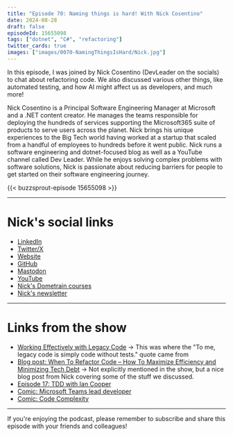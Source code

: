 ```yaml
---
title: "Episode 70: Naming things is hard! With Nick Cosentino"
date: 2024-08-28
draft: false
episodeId: 15655098
tags: ["dotnet", "C#", "refactoring"]
twitter_cards: true
images: ["images/0070-NamingThingsIsHard/Nick.jpg"]
---
```


In this episode, I was joined by Nick Cosentino (DevLeader on the socials) to chat about refactoring code. We also discussed various other things, like automated testing, and how AI might affect us as developers, and much more!

Nick Cosentino is a Principal Software Engineering Manager at Microsoft and a .NET content creator. He manages the teams responsible for deploying the hundreds of services supporting the Microsoft365 suite of products to serve users across the planet. Nick brings his unique experiences to the Big Tech world having worked at a startup that scaled from a handful of employees to hundreds before it went public. Nick runs a software engineering and dotnet-focused blog as well as a YouTube channel called Dev Leader. While he enjoys solving complex problems with software solutions, Nick is passionate about reducing barriers for people to get started on their software engineering journey.

{{< buzzsprout-episode 15655098 >}}

---

# Nick's social links

* [LinkedIn](https://www.linkedin.com/in/nickcosentino/)
* [Twitter/X](https://x.com/DevLeaderCa)
* [Website](https://www.devleader.ca/)
* [GitHub](https://github.com/ncosentino)
* [Mastodon](https://hachyderm.io/@devleader)
* [YouTube](https://www.youtube.com/@devleader)
* [Nick's Dometrain courses](https://dometrain.com/author/nick-cosentino/)
* [Nick's newsletter](https://weekly.devleader.ca/)

---

# Links from the show

* [Working Effectively with Legacy Code](https://www.amazon.co.uk/Working-Effectively-Legacy-Michael-Feathers/dp/0131177052) -> This was where the "To me, legacy code is simply code without tests." quote came from
* [Blog post: When To Refactor Code – How To Maximize Efficiency and Minimizing Tech Debt](https://www.devleader.ca/2023/11/24/when-to-refactor-code-how-to-maximize-efficiency-and-minimizing-tech-debt/) -> Not explicitly mentioned in the show, but a nice blog post from Nick covering some of the stuff we discussed.
* [Episode 17: TDD with Ian Cooper](https://unhandledexceptionpodcast.com/posts/0017-tddwithiancooper/)
* [Comic: Microsoft Teams lead developer](https://x.com/adymitruk/status/1779542447913320610)
* [Comic: Code Complexity](https://x.com/milan_milanovic/status/1819799455274876999)

---

If you're enjoying the podcast, please remember to subscribe and share this episode with your friends and colleagues!
